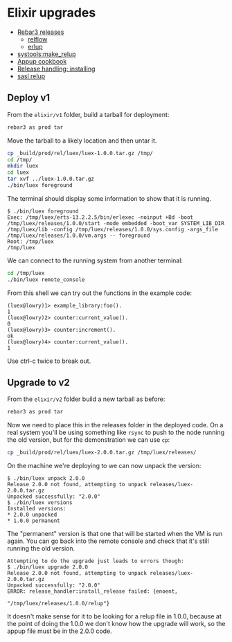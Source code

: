 # Elixir upgrades

* [Rebar3 releases](https://www.rebar3.org/docs/deployment/releases/)
  - [relflow](https://github.com/RJ/relflow/blob/master/README.md)
  - [erlup](https://github.com/soranoba/erlup)
* [systools:make_relup](https://www.erlang.org/doc/apps/sasl/systools#make_relup/3)
* [Appup cookbook](https://www.erlang.org/doc/system/appup_cookbook.html)
* [Release handling: installing](https://www.erlang.org/doc/system/release_handling#installing-a-release)
* [sasl relup](https://www.erlang.org/doc/apps/sasl/relup)


## Deploy v1

From the `elixir/v1` folder, build a tarball for deployment:

```bash
rebar3 as prod tar
```

Move the tarball to a likely location and then untar it.

```bash
cp _build/prod/rel/luex/luex-1.0.0.tar.gz /tmp/
cd /tmp/
mkdir luex
cd luex
tar xvf ../luex-1.0.0.tar.gz
./bin/luex foreground
```

The terminal should display some information to show that it is running.

    $ ./bin/luex foreground
    Exec: /tmp/luex/erts-13.2.2.5/bin/erlexec -noinput +Bd -boot /tmp/luex/releases/1.0.0/start -mode embedded -boot_var SYSTEM_LIB_DIR /tmp/luex/lib -config /tmp/luex/releases/1.0.0/sys.config -args_file /tmp/luex/releases/1.0.0/vm.args -- foreground
    Root: /tmp/luex
    /tmp/luex

We can connect to the running system from another terminal:

```bash
cd /tmp/luex
./bin/luex remote_console
```

From this shell we can try out the functions in the example code:

    (luex@lowry)1> example_library:foo().
    1
    (luex@lowry)2> counter:current_value().
    0
    (luex@lowry)3> counter:increment().
    ok
    (luex@lowry)4> counter:current_value().
    1

Use ctrl-c twice to break out.


## Upgrade to v2

From the `elixir/v2` folder build a new tarball as before:


```bash
rebar3 as prod tar
```

Now we need to place this in the releases folder in the deployed code. On a real system you'll be using something like `rsync` to push to the node running the old version, but for the demonstration we can use `cp`:

```bash
cp _build/prod/rel/luex/luex-2.0.0.tar.gz /tmp/luex/releases/
```

On the machine we're deploying to we can now unpack the version:

    $ ./bin/luex unpack 2.0.0
    Release 2.0.0 not found, attempting to unpack releases/luex-2.0.0.tar.gz
    Unpacked successfully: "2.0.0"
    $ ./bin/luex versions
    Installed versions:
    * 2.0.0 unpacked
    * 1.0.0 permanent

The "permanent" version is that one that will be started when the VM is run again. You can go back into the remote console and check that it's still running the old version.

    Attempting to do the upgrade just leads to errors though:
    $ ./bin/luex upgrade 2.0.0
    Release 2.0.0 not found, attempting to unpack releases/luex-2.0.0.tar.gz
    Unpacked successfully: "2.0.0"
    ERROR: release_handler:install_release failed: {enoent,
                                                    "/tmp/luex/releases/1.0.0/relup"}

It doesn't make sense for it to be looking for a relup file in 1.0.0, because at the point of doing the 1.0.0 we don't know how the upgrade will work, so the appup file must be in the 2.0.0 code.
